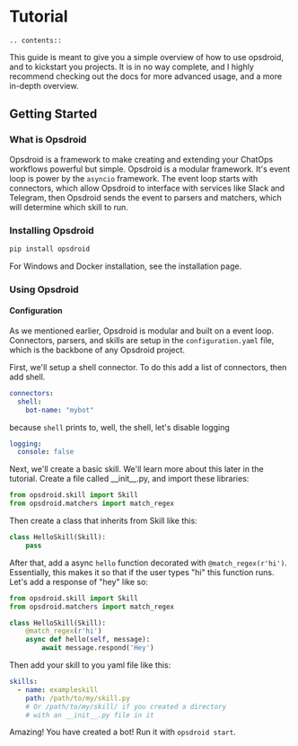 # Tutorial

```eval_rst
.. contents::
```

This guide is meant to give you a simple overview of how to use opsdroid, and to kickstart you projects. It is in no way complete, and I highly recommend checking out the docs for more advanced usage, and a more in-depth overview.

## Getting Started

### What is Opsdroid

Opsdroid is a framework to make creating and extending your ChatOps workflows powerful but simple. Opsdroid is a modular framework. It's event loop is power by the `asyncio` framework. The event loop starts with connectors, which allow Opsdroid to interface with services like Slack and Telegram, then Opsdroid sends the event to parsers and matchers, which will determine which skill to run.

### Installing Opsdroid

```bash
pip install opsdroid
```

For Windows and Docker installation, see the installation page.

### Using Opsdroid

#### Configuration

As we mentioned earlier, Opsdroid is modular and built on a event loop. Connectors, parsers, and skills are setup in the `configuration.yaml` file, which is the backbone of any Opsdroid project.

First, we'll setup a shell connector. To do this add a list of connectors, then add shell.

```yaml
connectors:
  shell:
    bot-name: "mybot"
```

because `shell` prints to, well, the shell, let's disable logging

```yaml
logging:
  console: false
```

Next, we'll create a basic skill. We'll learn more about this later in the tutorial. Create a file called \_\_init\_\_.py, and import these libraries:

```python
from opsdroid.skill import Skill
from opsdroid.matchers import match_regex
```

Then create a class that inherits from Skill like this:

```python
class HelloSkill(Skill):
    pass
```

After that, add a async `hello` function decorated with `@match_regex(r'hi')`. Essentially, this makes it so that if the user types "hi" this function runs. Let's add a response of "hey" like so:
```python
from opsdroid.skill import Skill
from opsdroid.matchers import match_regex

class HelloSkill(Skill):
    @match_regex(r'hi')
    async def hello(self, message):
        await message.respond('Hey')
```
Then add your skill to you yaml file like this:

```yaml
skills:
  - name: exampleskill
    path: /path/to/my/skill.py
    # Or /path/to/my/skill/ if you created a directory
    # with an __init__.py file in it
```
Amazing! You have created a bot! Run it with `opsdroid start`.
